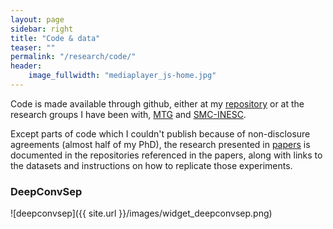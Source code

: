 ```yaml
---
layout: page
sidebar: right
title: "Code & data"
teaser: ""
permalink: "/research/code/"
header:
    image_fullwidth: "mediaplayer_js-home.jpg"
---
```

Code is made available through github, either at my [repository][1] or at the research groups I have been with, [MTG][2] and [SMC-INESC][3]. 

Except parts of code which I couldn't publish because of non-disclosure agreements (almost half of my PhD), the research presented in [papers][4] is documented in the repositories referenced in the papers, along with links to the datasets and instructions on how to replicate those experiments. 

### DeepConvSep
![deepconvsep]({{ site.url }}/images/widget_deepconvsep.png)

 [1]: https://github.com/nkundiushuti
 [2]: https://github.com/MTG
 [3]: https://github.com/SMC-INESC
 [4]: http://mariusmiron.com/research/publications/
 [5]: #
 [6]: #
 [7]: #
 [8]: #
 [9]: #
 [10]: #